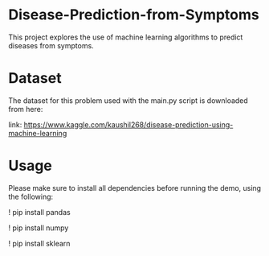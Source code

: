 # Disease-Prediction-from-Symptoms
This project explores the use of machine learning algorithms to predict diseases from symptoms.


# Dataset
The dataset for this problem used with the main.py script is downloaded from here:

link: https://www.kaggle.com/kaushil268/disease-prediction-using-machine-learning

# Usage
Please make sure to install all dependencies before running the demo, using the following:

! pip install pandas

! pip install numpy

! pip install sklearn
